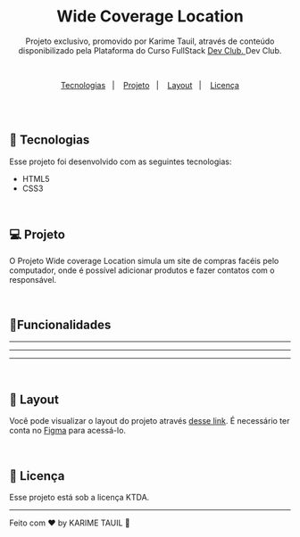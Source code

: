<h1 align="center"> Wide Coverage Location </h1>

 <p align="center">Projeto exclusivo, promovido por Karime Tauil, através de conteúdo disponibilizado pela Plataforma do Curso FullStack  <a href="https://rodolfomori.com.br/devclub" target="_blank"> Dev Club. </a> Dev Club.</p>

<br>

<p align="center">
  <a href="#-tecnologias">Tecnologias</a>&nbsp;&nbsp;&nbsp;|&nbsp;&nbsp;&nbsp;
  <a href="#-projeto">Projeto</a>&nbsp;&nbsp;&nbsp;|&nbsp;&nbsp;&nbsp;
  <a href="#-layout">Layout</a>&nbsp;&nbsp;&nbsp;|&nbsp;&nbsp;&nbsp;
  <a href="#memo-licença">Licença</a>
</p>

<br>

  <div align="center">
    <img src="   "      width="500px">
  </div>

<br>

## 🚀 Tecnologias

Esse projeto foi desenvolvido com as seguintes tecnologias:

  - HTML5
  - CSS3
  
 <br>

## 💻 Projeto

O Projeto Wide coverage Location simula um site de compras facéis pelo computador, onde é possível adicionar produtos e fazer contatos com o responsável.

<br>
 
## 🚩Funcionalidades

- ----------------
- ---------------------
- ---------------------------

 <br>

## 🔖 Layout

Você pode visualizar o layout do projeto através [desse link](https://www.figma.com/file/iy6s4aZebD1RwoyiOQdYAo/Netflix-DIG-(Community)?type=design&node-id=0-1&t=uiylD7RyKtWwInl3-0). É necessário ter conta no [Figma](https://figma.com) para acessá-lo.

<br>

## :memo: Licença

Esse projeto está sob a licença KTDA.

---

Feito com ♥ by KARIME TAUIL :wave:   